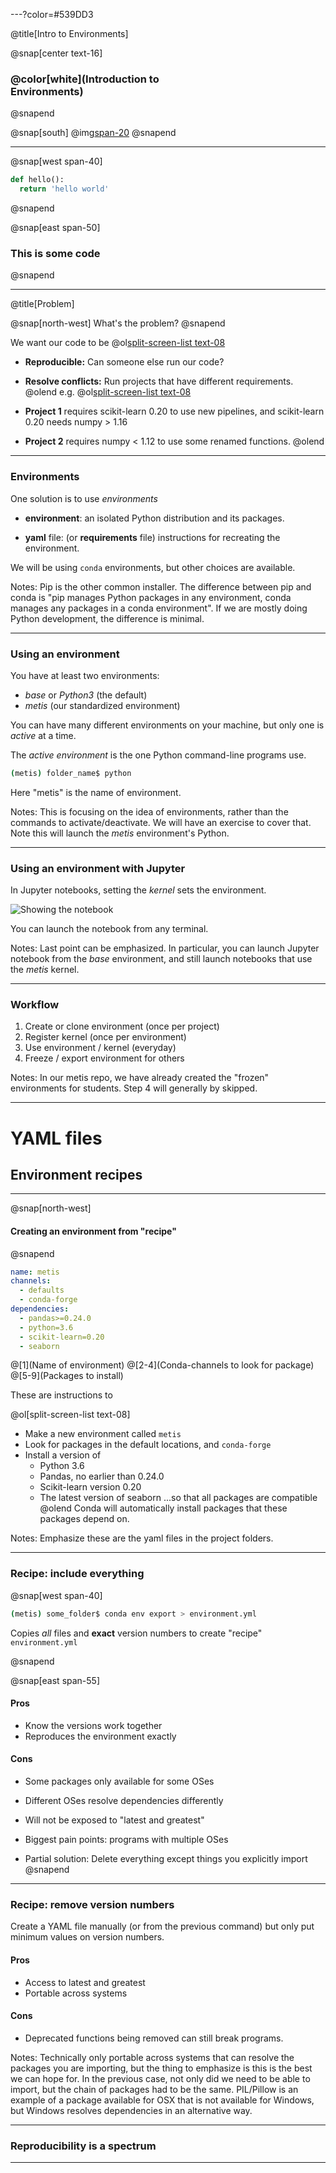 ---?color=#539DD3

@title[Intro to Environments]

@snap[center text-16]
### @color[white](Introduction to<br/>Environments)
@snapend

@snap[south]
@img[span-20](assets/img/logo.png)
@snapend

---

@snap[west span-40]

```python
def hello():
  return 'hello world'
```

@snapend

@snap[east span-50]
### This is some code
@snapend

---

@title[Problem]

@snap[north-west]
What's the problem?
@snapend

We want our code to be
@ol[split-screen-list text-08](false)
* __Reproducible:__
  Can someone else run our code?

* __Resolve conflicts:__
  Run projects that have different requirements.
@olend
e.g.
@ol[split-screen-list text-08](false)
* **Project 1** requires scikit-learn 0.20 to use new pipelines, and scikit-learn 0.20 needs numpy > 1.16
* **Project 2** requires
numpy < 1.12 to use some renamed functions.
@olend

---

### Environments

One solution is to use _environments_

* __environment__: an isolated Python distribution and its packages.

* __yaml__ file: (or __requirements__ file) instructions for recreating the environment.

We will be using `conda` environments, but other choices are available.

Notes: Pip is the other common installer. The difference between pip and conda is "pip manages Python packages in any environment, conda manages any packages in a conda environment". If we are mostly doing Python development, the difference is minimal.

---

### Using an environment

You have at least two environments:
* _base_ or _Python3_ (the default)
* _metis_ (our standardized environment)

You can have many different environments on your machine, but only one is _active_ at a time.

The _active environment_ is the one Python command-line programs use.

```bash
(metis) folder_name$ python
```

Here "metis" is the name of environment.

Notes: This is focusing on the idea of environments, rather than the commands to activate/deactivate. We will have an exercise to cover that. Note this will launch the _metis_ environment's Python.

---

### Using an environment with Jupyter

In Jupyter notebooks, setting the _kernel_ sets the environment.

![Showing the notebook](images/kernel.png)

You can launch the notebook from any terminal.

Notes: Last point can be emphasized. In particular, you can launch Jupyter notebook from the _base_ environment, and still launch notebooks that use the _metis_ kernel.

---

### Workflow

1. Create or clone environment (once per project)
2. Register kernel (once per environment)
3. Use environment / kernel (everyday)
4. Freeze / export environment for others

Notes: In our metis repo, we have already created the "frozen" environments for students. Step 4 will generally by skipped.

---

# YAML files
## Environment recipes

---

@snap[north-west]
#### Creating an environment from "recipe"
@snapend

```yaml
name: metis
channels:
  - defaults
  - conda-forge
dependencies:
  - pandas>=0.24.0
  - python=3.6
  - scikit-learn=0.20
  - seaborn
```

@[1](Name of environment)
@[2-4](Conda-channels to look for package)
@[5-9](Packages to install)

These are instructions to

@ol[split-screen-list text-08]
* Make a new environment called `metis` <!-- data-fragment-index="1" -->
* Look for packages in the default locations, and `conda-forge`
* Install a version of
  * Python 3.6
  * Pandas, no earlier than 0.24.0
  * Scikit-learn version 0.20
  * The latest version of seaborn
  ...so that all packages are compatible
@olend
Conda will automatically install packages that these packages depend on.

Notes: Emphasize these are the yaml files in the project folders.

---

### Recipe: include everything

@snap[west span-40]
```bash
(metis) some_folder$ conda env export > environment.yml
```

Copies _all_ files and __exact__ version numbers to create "recipe" `environment.yml`

@snapend

@snap[east span-55]
#### Pros
* Know the versions work together
* Reproduces the environment exactly

#### Cons
* Some packages only available for some OSes
* Different OSes resolve dependencies differently
* Will not be exposed to "latest and greatest"

* Biggest pain points: programs with multiple OSes
* Partial solution: Delete everything except things you explicitly import
@snapend
---

### Recipe: remove version numbers

Create a YAML file manually (or from the previous command) but only put minimum values on version numbers.

#### Pros
* Access to latest and greatest
* Portable across systems

#### Cons
* Deprecated functions being removed can still break programs.


Notes: Technically only portable across systems that can resolve the packages you are importing, but the thing to emphasize is this is the best we can hope for. In the previous case, not only did we need to be able to import, but the chain of packages had to be the same. PIL/Pillow is an example of a package available for OSX that is not available for Windows, but Windows resolves dependencies in an alternative way.

---

### Reproducibility is a spectrum

---
